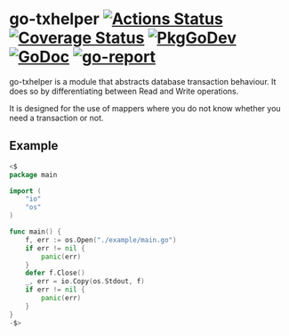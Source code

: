 # go-txhelper [![Actions Status](https://github.com/talon-one/go-txhelper/workflows/CI/badge.svg)](https://github.com/talon-one/go-txhelper/actions) [![Coverage Status](https://coveralls.io/repos/github/talon-one/go-txhelper/badge.svg?branch=master)](https://coveralls.io/github/talon-one/go-txhelper?branch=master) [![PkgGoDev](https://img.shields.io/badge/pkg.go.dev-reference-blue)](https://pkg.go.dev/github.com/talon-one/go-txhelper) [![GoDoc](https://godoc.org/github.com/talon-one/go-txhelper?status.svg)](https://godoc.org/github.com/talon-one/go-txhelper) [![go-report](https://goreportcard.com/badge/github.com/talon-one/go-txhelper)](https://goreportcard.com/report/github.com/talon-one/go-txhelper)
go-txhelper is a module that abstracts database transaction behaviour.
It does so by differentiating between Read and Write operations.

It is designed for the use of mappers where you do not know whether you need a transaction or not.

## Example
```go
<$
package main

import (
	"io"
	"os"
)

func main() {
	f, err := os.Open("./example/main.go")
	if err != nil {
		panic(err)
	}
	defer f.Close()
	_, err = io.Copy(os.Stdout, f)
	if err != nil {
		panic(err)
	}
}
-$>
```
